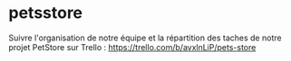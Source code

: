 # petsstore

Suivre l'organisation de notre équipe et la répartition des taches de notre projet PetStore sur Trello : 
https://trello.com/b/avxlnLiP/pets-store
